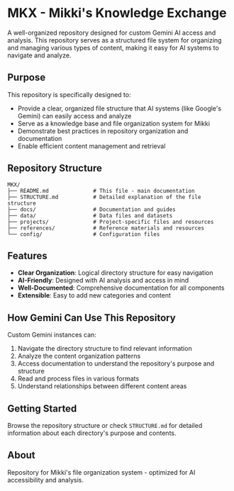 # MKX - Mikki's Knowledge Exchange

A well-organized repository designed for custom Gemini AI access and analysis. This repository serves as a structured file system for organizing and managing various types of content, making it easy for AI systems to navigate and analyze.

## Purpose

This repository is specifically designed to:
- Provide a clear, organized file structure that AI systems (like Google's Gemini) can easily access and analyze
- Serve as a knowledge base and file organization system for Mikki
- Demonstrate best practices in repository organization and documentation
- Enable efficient content management and retrieval

## Repository Structure

```
MKX/
├── README.md              # This file - main documentation
├── STRUCTURE.md           # Detailed explanation of the file structure
├── docs/                  # Documentation and guides
├── data/                  # Data files and datasets
├── projects/              # Project-specific files and resources
├── references/            # Reference materials and resources
└── config/                # Configuration files
```

## Features

- **Clear Organization**: Logical directory structure for easy navigation
- **AI-Friendly**: Designed with AI analysis and access in mind
- **Well-Documented**: Comprehensive documentation for all components
- **Extensible**: Easy to add new categories and content

## How Gemini Can Use This Repository

Custom Gemini instances can:
1. Navigate the directory structure to find relevant information
2. Analyze the content organization patterns
3. Access documentation to understand the repository's purpose and structure
4. Read and process files in various formats
5. Understand relationships between different content areas

## Getting Started

Browse the repository structure or check `STRUCTURE.md` for detailed information about each directory's purpose and contents.

## About

Repository for Mikki's file organization system - optimized for AI accessibility and analysis.
